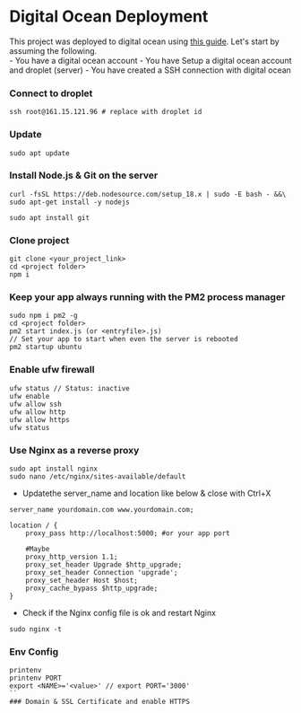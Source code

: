 
# Digital Ocean Deployment

This project was deployed to digital ocean using [this guide](https://www.linkedin.com/pulse/deploying-nodejs-app-digitalocean-server-hayk-simonyan/). Let's start by assuming the following.  
    - You have a digital ocean account 
    - You have Setup a digital ocean account and droplet (server)
    - You have created a SSH connection with digital ocean

### Connect to droplet
```
ssh root@161.15.121.96 # replace with droplet id
```
### Update
```
sudo apt update
```
### Install Node.js & Git on the server
```
curl -fsSL https://deb.nodesource.com/setup_18.x | sudo -E bash - &&\ sudo apt-get install -y nodejs

sudo apt install git
```
### Clone project
```
git clone <your_project_link>
cd <project folder>
npm i
```
###  Keep your app always running with the PM2 process manager
```
sudo npm i pm2 -g
cd <project folder>
pm2 start index.js (or <entryfile>.js)
// Set your app to start when even the server is rebooted
pm2 startup ubuntu
```
### Enable ufw firewall
```
ufw status // Status: inactive
ufw enable
ufw allow ssh
ufw allow http
ufw allow https
ufw status
```
### Use Nginx as a reverse proxy
```
sudo apt install nginx
sudo nano /etc/nginx/sites-available/default
```
- Updatethe server_name and location like below & close with Ctrl+X 
```
server_name yourdomain.com www.yourdomain.com;

location / {
    proxy_pass http://localhost:5000; #or your app port

    #Maybe
    proxy_http_version 1.1;
    proxy_set_header Upgrade $http_upgrade;
    proxy_set_header Connection 'upgrade';
    proxy_set_header Host $host;
    proxy_cache_bypass $http_upgrade;
}
```
- Check if the Nginx config file is ok and restart Nginx
```
sudo nginx -t
```
### Env Config
```
printenv
printenv PORT
export <NAME>='<value>' // export PORT='3000'
``
### Domain & SSL Certificate and enable HTTPS





